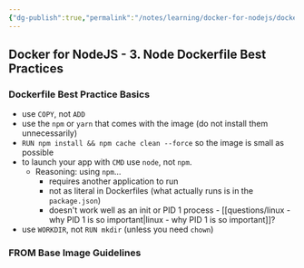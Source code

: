 ```yaml
---
{"dg-publish":true,"permalink":"/notes/learning/docker-for-nodejs/docker-for-node-js-3-node-dockerfile-best-practices/","dgHomeLink":true,"dgPassFrontmatter":false}
---
```


## Docker for NodeJS - 3. Node Dockerfile Best Practices

### Dockerfile Best Practice Basics

- use `COPY`, not `ADD`
- use the `npm` or `yarn` that comes with the image (do not install them unnecessarily)
- `RUN npm install && npm cache clean --force` so the image is small as possible
- to launch your app with `CMD` use `node`, not `npm`.
    - Reasoning: using `npm`...
        - requires another application to run
        - not as literal in Dockerfiles (what actually runs is in the `package.json`)
        - doesn't work well as an init or PID 1 process - [[questions/linux - why PID 1 is so important|linux - why PID 1 is so important]]?
- use `WORKDIR`, not `RUN mkdir` (unless you need `chown`)


### FROM Base Image Guidelines

